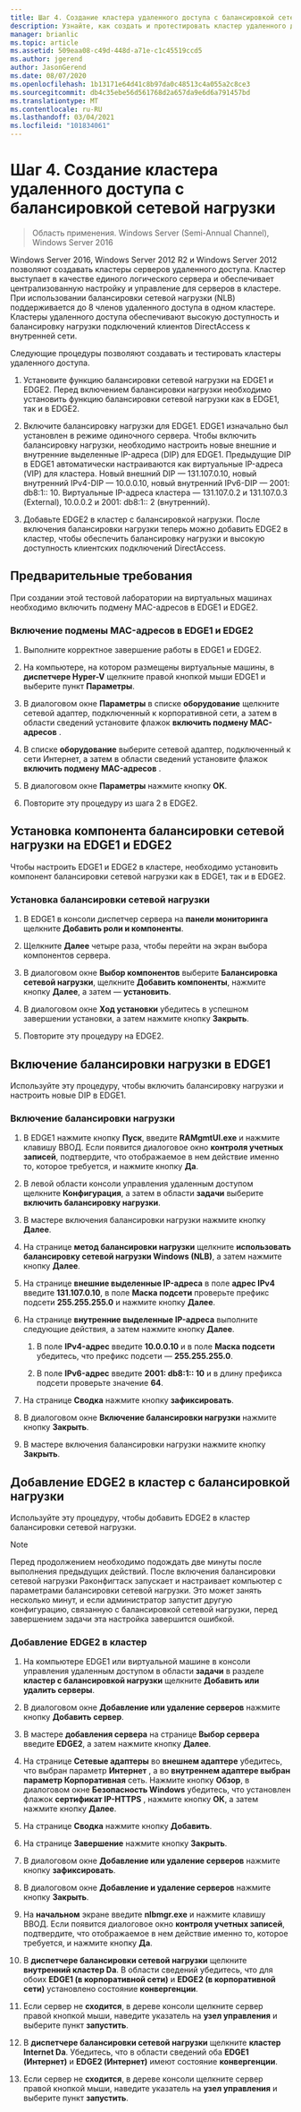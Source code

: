 ```yaml
---
title: Шаг 4. Создание кластера удаленного доступа с балансировкой сетевой нагрузки
description: Узнайте, как создать и протестировать кластер удаленного доступа с балансировкой сетевой нагрузки.
manager: brianlic
ms.topic: article
ms.assetid: 509eaa08-c49d-448d-a71e-c1c45519ccd5
ms.author: jgerend
author: JasonGerend
ms.date: 08/07/2020
ms.openlocfilehash: 1b13171e64d41c8b97da0c48513c4a055a2c8ce3
ms.sourcegitcommit: db4c35ebe56d561768d2a657da9e6d6a791457bd
ms.translationtype: MT
ms.contentlocale: ru-RU
ms.lasthandoff: 03/04/2021
ms.locfileid: "101834061"
---
```

# <a name="step-4-create-the-network-load-balanced-remote-access-cluster"></a>Шаг 4. Создание кластера удаленного доступа с балансировкой сетевой нагрузки

>Область применения. Windows Server (Semi-Annual Channel), Windows Server 2016

 Windows Server 2016, Windows Server 2012 R2 и Windows Server 2012 позволяют создавать кластеры серверов удаленного доступа. Кластер выступает в качестве единого логического сервера и обеспечивает централизованную настройку и управление для серверов в кластере. При использовании балансировки сетевой нагрузки (NLB) поддерживается до 8 членов удаленного доступа в одном кластере. Кластеры удаленного доступа обеспечивают высокую доступность и балансировку нагрузки подключений клиентов DirectAccess к внутренней сети.

Следующие процедуры позволяют создавать и тестировать кластеры удаленного доступа.

1. Установите функцию балансировки сетевой нагрузки на EDGE1 и EDGE2. Перед включением балансировки нагрузки необходимо установить функцию балансировки сетевой нагрузки как в EDGE1, так и в EDGE2.

2. Включите балансировку нагрузки для EDGE1. EDGE1 изначально был установлен в режиме одиночного сервера. Чтобы включить балансировку нагрузки, необходимо настроить новые внешние и внутренние выделенные IP-адреса (DIP) для EDGE1. Предыдущие DIP в EDGE1 автоматически настраиваются как виртуальные IP-адреса (VIP) для кластера. Новый внешний DIP — 131.107.0.10, новый внутренний IPv4-DIP — 10.0.0.10, новый внутренний IPv6-DIP — 2001: db8:1:: 10. Виртуальные IP-адреса кластера — 131.107.0.2 и 131.107.0.3 (External), 10.0.0.2 и 2001: db8:1:: 2 (внутренний).

3. Добавьте EDGE2 в кластер с балансировкой нагрузки. После включения балансировки нагрузки теперь можно добавить EDGE2 в кластер, чтобы обеспечить балансировку нагрузки и высокую доступность клиентских подключений DirectAccess.

## <a name="prerequisites"></a>Предварительные требования

При создании этой тестовой лаборатории на виртуальных машинах необходимо включить подмену MAC-адресов в EDGE1 и EDGE2.

### <a name="enable-mac-address-spoofing-on-edge1-and-edge2"></a>Включение подмены MAC-адресов в EDGE1 и EDGE2

1.  Выполните корректное завершение работы в EDGE1 и EDGE2.

2.  На компьютере, на котором размещены виртуальные машины, в **диспетчере Hyper-V** щелкните правой кнопкой мыши EDGE1 и выберите пункт **Параметры**.

3.  В диалоговом окне **Параметры** в списке **оборудование** щелкните сетевой адаптер, подключенный к корпоративной сети, а затем в области сведений установите флажок **включить подмену MAC-адресов** .

4.  В списке **оборудование** выберите сетевой адаптер, подключенный к сети Интернет, а затем в области сведений установите флажок **включить подмену MAC-адресов** .

5.  В диалоговом окне **Параметры** нажмите кнопку **ОК**.

6.  Повторите эту процедуру из шага 2 в EDGE2.

## <a name="install-the-network-load-balancing-feature-on-edge1-and-edge2"></a>Установка компонента балансировки сетевой нагрузки на EDGE1 и EDGE2
Чтобы настроить EDGE1 и EDGE2 в кластере, необходимо установить компонент балансировки сетевой нагрузки как в EDGE1, так и в EDGE2.

### <a name="to-install-network-load-balancing"></a>Установка балансировки сетевой нагрузки

1.  В EDGE1 в консоли диспетчер сервера на **панели мониторинга** щелкните **Добавить роли и компоненты**.

2.  Щелкните **Далее** четыре раза, чтобы перейти на экран выбора компонентов сервера.

3.  В диалоговом окне **Выбор компонентов** выберите **Балансировка сетевой нагрузки**, щелкните **Добавить компоненты**, нажмите кнопку **Далее**, а затем — **установить**.

4.  В диалоговом окне **Ход установки** убедитесь в успешном завершении установки, а затем нажмите кнопку **Закрыть**.

5.  Повторите эту процедуру на EDGE2.

## <a name="enable-load-balancing-on-edge1"></a>Включение балансировки нагрузки в EDGE1
Используйте эту процедуру, чтобы включить балансировку нагрузки и настроить новые DIP в EDGE1.

### <a name="enable-load-balancing"></a>Включение балансировки нагрузки

1.  В EDGE1 нажмите кнопку **Пуск**, введите **RAMgmtUI.exe** и нажмите клавишу ВВОД. Если появится диалоговое окно **контроля учетных записей**, подтвердите, что отображаемое в нем действие именно то, которое требуется, и нажмите кнопку **Да**.

2.  В левой области консоли управления удаленным доступом щелкните **Конфигурация**, а затем в области **задачи** выберите **включить балансировку нагрузки**.

3.  В мастере включения балансировки нагрузки нажмите кнопку **Далее**.

4.  На странице **метод балансировки нагрузки** щелкните **использовать балансировку сетевой нагрузки Windows (NLB)**, а затем нажмите кнопку **Далее**.

5.  На странице **внешние выделенные IP-адреса** в поле **адрес IPv4** введите **131.107.0.10**, в поле **Маска подсети** проверьте префикс подсети **255.255.255.0** и нажмите кнопку **Далее**.

6.  На странице **внутренние выделенные IP-адреса** выполните следующие действия, а затем нажмите кнопку **Далее**.

    1.  В поле **IPv4-адрес** введите **10.0.0.10** и в поле **Маска подсети** убедитесь, что префикс подсети — **255.255.255.0**.

    2.  В поле **IPv6-адрес** введите **2001: db8:1:: 10** и в длину префикса подсети проверьте значение **64**.

7.  На странице **Сводка** нажмите кнопку **зафиксировать**.

8.  В диалоговом окне **Включение балансировки нагрузки** нажмите кнопку **Закрыть**.

9. В мастере включения балансировки нагрузки нажмите кнопку **Закрыть**.

## <a name="add-edge2-to-the-load-balanced-cluster"></a>Добавление EDGE2 в кластер с балансировкой нагрузки
Используйте эту процедуру, чтобы добавить EDGE2 в кластер балансировки сетевой нагрузки.

> [!NOTE]
> Перед продолжением необходимо подождать две минуты после выполнения предыдущих действий. После включения балансировки сетевой нагрузки Раконфигтаск запускает и настраивает компьютер с параметрами балансировки сетевой нагрузки. Это может занять несколько минут, и если администратор запустит другую конфигурацию, связанную с балансировкой сетевой нагрузки, перед завершением задачи эта настройка завершится ошибкой.

### <a name="add-edge2-to-the-cluster"></a>Добавление EDGE2 в кластер

1.  На компьютере EDGE1 или виртуальной машине в консоли управления удаленным доступом в области **задачи** в разделе **кластер с балансировкой нагрузки** щелкните **Добавить или удалить серверы**.

2.  В диалоговом окне **Добавление или удаление серверов** нажмите кнопку **Добавить сервер**.

3.  В мастере **добавления сервера** на странице **Выбор сервера** введите **EDGE2**, а затем нажмите кнопку **Далее**.

4.  На странице **Сетевые адаптеры** во **внешнем адаптере** убедитесь, что выбран параметр **Интернет** , а во **внутреннем адаптере выбран параметр Корпоративная** сеть.  Нажмите кнопку **Обзор**, в диалоговом окне **Безопасность Windows** убедитесь, что установлен флажок **сертификат IP-HTTPS** , нажмите кнопку **ОК**, а затем нажмите кнопку **Далее**.

5.  На странице **Сводка** нажмите кнопку **Добавить**.

6.  На странице **Завершение** нажмите кнопку **Закрыть**.

7.  В диалоговом окне **Добавление или удаление серверов** нажмите кнопку **зафиксировать**.

8.  В диалоговом окне **Добавление и удаление серверов** нажмите кнопку **Закрыть**.

9. На **начальном** экране введите **nlbmgr.exe** и нажмите клавишу ВВОД. Если появится диалоговое окно **контроля учетных записей**, подтвердите, что отображаемое в нем действие именно то, которое требуется, и нажмите кнопку **Да**.

10. В **диспетчере балансировки сетевой нагрузки** щелкните **внутренний кластер Da**. В области сведений убедитесь, что для обоих **EDGE1 (в корпоративной сети)** и **EDGE2 (в корпоративной сети)** установлено состояние **конвергенции**.

11. Если сервер не **сходится**, в дереве консоли щелкните сервер правой кнопкой мыши, наведите указатель на **узел управления** и выберите пункт **запустить**.

12. В **диспетчере балансировки сетевой нагрузки** щелкните **кластер Internet Da**. Убедитесь, что в области сведений оба **EDGE1 (Интернет)** и **EDGE2 (Интернет)** имеют состояние **конвергенции**.

13. Если сервер не **сходится**, в дереве консоли щелкните сервер правой кнопкой мыши, наведите указатель на **узел управления** и выберите пункт **запустить**.
